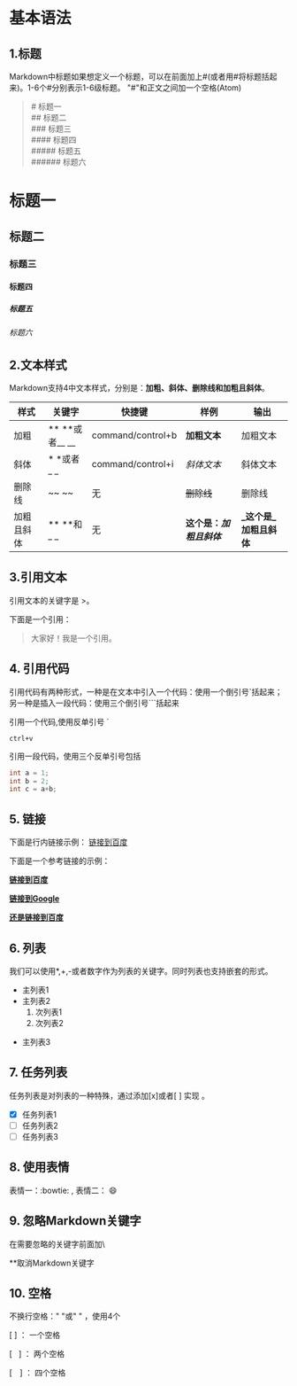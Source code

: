 # **基本语法**

## 1.**标题**
Markdown中标题如果想定义一个标题，可以在前面加上#(或者用#将标题括起来)。1-6个#分别表示1-6级标题。
"#"和正文之间加一个空格(Atom)

>\# 标题一<br>
>\## 标题二<br>
>\### 标题三<br>
>\#### 标题四<br>
>\##### 标题五<br>
>\###### 标题六<br>

# 标题一
## 标题二
### 标题三
#### 标题四
##### 标题五
###### 标题六



## 2.**文本样式**
Markdown支持4中文本样式，分别是：**加粗、斜体、删除线和加粗且斜体**。

样式      | 关键字   |  快捷键  |  样例  |  输出
-------- | ------   | ------ |  ------ | ------
加粗      | ** **或者__ __	| command/control+b	  | **加粗文本**	   | 加粗文本
斜体      | * *或者_ _       | command/control+i	  | _斜体文本_	 | 斜体文本
删除线    | ~~ ~~	       | 无	                |   ~~删除线~~        | 删除线
加粗且斜体 | ** **和_ _       | 无	            |**这个是：_加粗且斜体_**	 | **_这个是_加粗且斜体**


## 3.**引用文本**
引用文本的关键字是 >。

下面是一个引用：
>大家好！我是一个引用。


## 4. **引用代码**
引用代码有两种形式，一种是在文本中引入一个代码：使用一个倒引号`括起来；另一种是插入一段代码：使用三个倒引号```括起来

引用一个代码,使用反单引号 `

`ctrl+v`

引用一段代码，使用三个反单引号包括
``` c++
int a = 1;
int b = 2;
int c = a+b;
```

## 5. **链接**

下面是行内链接示例：
[链接到百度](https://www.baidu.com "百度")

下面是一个参考链接的示例：

[**链接到百度**][1]

[**链接到Google**][2]

[**还是链接到百度**][1]

[1]:https://www.baidu.com
[2]:https://www.google.com


## 6. **列表**
我们可以使用*,+,-或者数字作为列表的关键字。同时列表也支持嵌套的形式。

- 主列表1
- 主列表2
  1. 次列表1
  2. 次列表2
+ 主列表3

## 7. 任务列表
任务列表是对列表的一种特殊，通过添加[x]或者[ ] 实现 。


- [x] 任务列表1
- [ ] 任务列表2
- [ ] 任务列表3

## 8. 使用表情

表情一：:bowtie: , 表情二： :smile:


## 9. 忽略Markdown关键字
在需要忽略的关键字前面加\

\*\*取消Markdown关键字

## 10. 空格
不换行空格："&nbsp;"或"&#160;" ，使用4个&#160;

[&nbsp;]  ： 一个空格

[ &#160; ]  ： 两个空格

[&emsp;]  ： 四个空格
